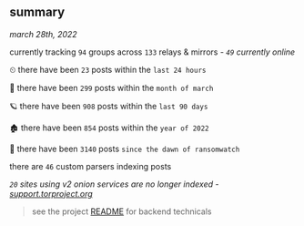 
## summary
_march 28th, 2022_

currently tracking `94` groups across `133` relays & mirrors - _`49` currently online_

⏲ there have been `23` posts within the `last 24 hours`

🦈 there have been `299` posts within the `month of march`

🪐 there have been `908` posts within the `last 90 days`

🏚 there have been `854` posts within the `year of 2022`

🦕 there have been `3140` posts `since the dawn of ransomwatch`

there are `46` custom parsers indexing posts

_`20` sites using v2 onion services are no longer indexed - [support.torproject.org](https://support.torproject.org/onionservices/v2-deprecation/)_

> see the project [README](https://github.com/thetanz/ransomwatch#ransomwatch--) for backend technicals
